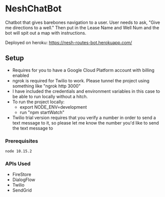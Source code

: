 # NeshChatBot

Chatbot that gives barebones navigation to a user.
User needs to ask, "Give me directions to a well."
Then put in the Lease Name and Well Num and the bot will spit out a map with instructions.

Deployed on heroku: https://nesh-routes-bot.herokuapp.com/

## Setup
* Requires for you to have a Google Cloud Platform account with billing enabled
* ngrok is required for Twilio to work. Please tunnel the project using something like "ngrok http 3000"
* I have included the credentials and environment variables in this case to be able to run locally without a hitch.
* To run the project locally:
    * export NODE_ENV=development
    * run "npm startWatch"
* Twilio trial version requires that you verify a number in order to send a text message to it, so please let me know the number you'd like to send the text message to
### Prerequisites

```
node 10.15.2
```

### APIs Used
* FireStore
* DialogFlow
* Twilio
* SendGrid